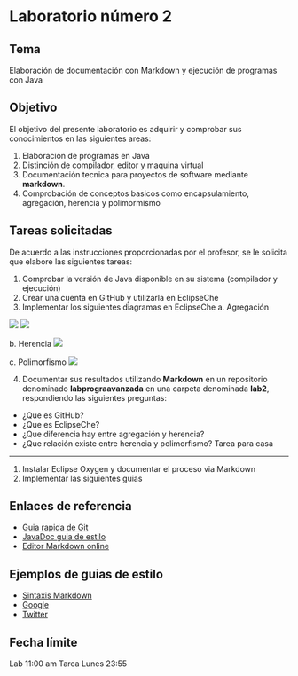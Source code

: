 Laboratorio número 2
====================

Tema
----
Elaboración de documentación con Markdown y ejecución de programas con Java

Objetivo
--------
El objetivo del presente laboratorio es adquirir y comprobar sus conocimientos en las siguientes areas:

1. Elaboración de programas en Java
2. Distinción de compilador, editor y maquina virtual
3. Documentación tecnica para proyectos de software mediante **markdown**.
4. Comprobación de conceptos basicos como encapsulamiento, agregación, herencia y polimormismo

Tareas solicitadas
------------------
De acuerdo a las instrucciones proporcionadas por el profesor, se le solicita que elabore las siguientes tareas:

1. Comprobar la versión de Java disponible en su sistema (compilador y ejecución)
2. Crear una cuenta en GitHub y utilizarla en EclipseChe
3. Implementar los siguientes diagramas en EclipseChe
  a. Agregación
  
  ![](http://www3.ntu.edu.sg/home/ehchua/programming/java/images/ClassDiagram_Point.png)
  ![](http://www3.ntu.edu.sg/home/ehchua/programming/java/images/OOP_CompositionLinePointDetails.png)

  b. Herencia
  ![](http://www3.ntu.edu.sg/home/ehchua/programming/java/images/OOP_PersonStudnetTeacher.png)
  
  c. Polimorfismo
  ![](http://www3.ntu.edu.sg/home/ehchua/programming/java/images/OOP_PolymorphismShape.png)

4. Documentar sus resultados utilizando **Markdown** en un repositorio denominado **labprograavanzada** en una carpeta denominada **lab2**, respondiendo las siguientes preguntas:

- ¿Que es GitHub?
- ¿Que es EclipseChe?
- ¿Que diferencia hay entre agregación y herencia?
- ¿Que relación existe entre herencia y polimorfismo?
Tarea para casa
---------------
1. Instalar Eclipse Oxygen y documentar el proceso via Markdown
2. Implementar las siguientes guias

Enlaces de referencia
---------------------
- [Guia rapida de Git](http://rogerdudler.github.io/git-guide/index.es.html)
- [JavaDoc guia de estilo](http://www.oracle.com/technetwork/articles/java/index-137868.html)
- [Editor Markdown online](http://dillinger.io/)

Ejemplos de guias de estilo
---------------------------
- [Sintaxis Markdown](https://daringfireball.net/projects/markdown/syntax)
- [Google](https://google.github.io/styleguide/javaguide.html)
- [Twitter](https://github.com/twitter/commons/blob/master/src/java/com/twitter/common/styleguide.md)

Fecha límite
------------
Lab 11:00 am
Tarea Lunes 23:55
